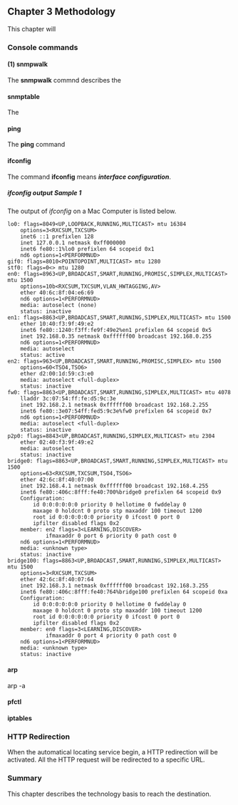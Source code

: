 ## Chapter 3 Methodology

This chapter will 

### Console commands

#### (1) snmpwalk
The **snmpwalk** commnd describes the 

#### snmptable
The 

#### ping
The **ping** command

#### ifconfig

The command **ifconfig** means ***interface configuration***. 

##### _ifconfig_ output Sample 1
The output of  _ifconfig_ on a Mac Computer is listed below. 

```
lo0: flags=8049<UP,LOOPBACK,RUNNING,MULTICAST> mtu 16384
	options=3<RXCSUM,TXCSUM>
	inet6 ::1 prefixlen 128 
	inet 127.0.0.1 netmask 0xff000000 
	inet6 fe80::1%lo0 prefixlen 64 scopeid 0x1 
	nd6 options=1<PERFORMNUD>
gif0: flags=8010<POINTOPOINT,MULTICAST> mtu 1280
stf0: flags=0<> mtu 1280
en0: flags=8963<UP,BROADCAST,SMART,RUNNING,PROMISC,SIMPLEX,MULTICAST> mtu 1500
	options=10b<RXCSUM,TXCSUM,VLAN_HWTAGGING,AV>
	ether 40:6c:8f:04:e6:69 
	nd6 options=1<PERFORMNUD>
	media: autoselect (none)
	status: inactive
en1: flags=8863<UP,BROADCAST,SMART,RUNNING,SIMPLEX,MULTICAST> mtu 1500
	ether 10:40:f3:9f:49:e2 
	inet6 fe80::1240:f3ff:fe9f:49e2%en1 prefixlen 64 scopeid 0x5 
	inet 192.168.0.35 netmask 0xffffff00 broadcast 192.168.0.255
	nd6 options=1<PERFORMNUD>
	media: autoselect
	status: active
en2: flags=963<UP,BROADCAST,SMART,RUNNING,PROMISC,SIMPLEX> mtu 1500
	options=60<TSO4,TSO6>
	ether d2:00:1d:59:c3:e0 
	media: autoselect <full-duplex>
	status: inactive
fw0: flags=8863<UP,BROADCAST,SMART,RUNNING,SIMPLEX,MULTICAST> mtu 4078
	lladdr 3c:07:54:ff:fe:d5:9c:3e 
	inet 192.168.2.1 netmask 0xffffff00 broadcast 192.168.2.255
	inet6 fe80::3e07:54ff:fed5:9c3e%fw0 prefixlen 64 scopeid 0x7 
	nd6 options=1<PERFORMNUD>
	media: autoselect <full-duplex>
	status: inactive
p2p0: flags=8843<UP,BROADCAST,RUNNING,SIMPLEX,MULTICAST> mtu 2304
	ether 02:40:f3:9f:49:e2 
	media: autoselect
	status: inactive
bridge0: flags=8863<UP,BROADCAST,SMART,RUNNING,SIMPLEX,MULTICAST> mtu 1500
	options=63<RXCSUM,TXCSUM,TSO4,TSO6>
	ether 42:6c:8f:40:07:00 
	inet 192.168.4.1 netmask 0xffffff00 broadcast 192.168.4.255
	inet6 fe80::406c:8fff:fe40:700%bridge0 prefixlen 64 scopeid 0x9 
	Configuration:
		id 0:0:0:0:0:0 priority 0 hellotime 0 fwddelay 0
		maxage 0 holdcnt 0 proto stp maxaddr 100 timeout 1200
		root id 0:0:0:0:0:0 priority 0 ifcost 0 port 0
		ipfilter disabled flags 0x2
	member: en2 flags=3<LEARNING,DISCOVER>
	        ifmaxaddr 0 port 6 priority 0 path cost 0
	nd6 options=1<PERFORMNUD>
	media: <unknown type>
	status: inactive
bridge100: flags=8863<UP,BROADCAST,SMART,RUNNING,SIMPLEX,MULTICAST> mtu 1500
	options=3<RXCSUM,TXCSUM>
	ether 42:6c:8f:40:07:64 
	inet 192.168.3.1 netmask 0xffffff00 broadcast 192.168.3.255
	inet6 fe80::406c:8fff:fe40:764%bridge100 prefixlen 64 scopeid 0xa 
	Configuration:
		id 0:0:0:0:0:0 priority 0 hellotime 0 fwddelay 0
		maxage 0 holdcnt 0 proto stp maxaddr 100 timeout 1200
		root id 0:0:0:0:0:0 priority 0 ifcost 0 port 0
		ipfilter disabled flags 0x2
	member: en0 flags=3<LEARNING,DISCOVER>
	        ifmaxaddr 0 port 4 priority 0 path cost 0
	nd6 options=1<PERFORMNUD>
	media: <unknown type>
	status: inactive
```

#### arp

arp -a

#### pfctl

#### iptables

### HTTP Redirection

When the automatical locating service begin, a HTTP redirection will be activated. All the HTTP request will be redirected to a specific URL.

### 

### Summary

This chapter describes the technology basis to reach the destination.